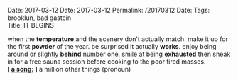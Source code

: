 Date: 2017-03-12
Date: 2017-03-12
Permalink: /20170312
Date: 
Tags: brooklun, bad gastein  
Title: IT BEGINS  
  
when the **temperature** and the scenery don’t actually match. make it up for the first **powder** of the year. be surprised it actually **works**. enjoy being around or slightly **behind** number one. smile at being **exhausted** then sneak in for a free sauna session before cooking to the poor tired masses.  
**[ [a song:](https://www.youtube.com/watch?v=tSzHxXe7prg) ]** a million other things (pronoun)  
